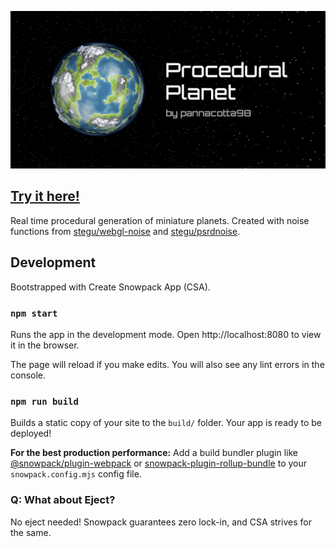 ![Procedural Planet](public/banner-img.png)

## [Try it here!](https://pannacotta98.github.io/procedural-planet/)

Real time procedural generation of miniature planets.
Created with noise functions from [stegu/webgl-noise](https://github.com/stegu/webgl-noise) and [stegu/psrdnoise](https://github.com/stegu/psrdnoise).

## Development

Bootstrapped with Create Snowpack App (CSA).

### `npm start`

Runs the app in the development mode.
Open http://localhost:8080 to view it in the browser.

The page will reload if you make edits.
You will also see any lint errors in the console.

### `npm run build`

Builds a static copy of your site to the `build/` folder.
Your app is ready to be deployed!

**For the best production performance:** Add a build bundler plugin like [@snowpack/plugin-webpack](https://github.com/snowpackjs/snowpack/tree/main/plugins/plugin-webpack) or [snowpack-plugin-rollup-bundle](https://github.com/ParamagicDev/snowpack-plugin-rollup-bundle) to your `snowpack.config.mjs` config file.

### Q: What about Eject?

No eject needed! Snowpack guarantees zero lock-in, and CSA strives for the same.
